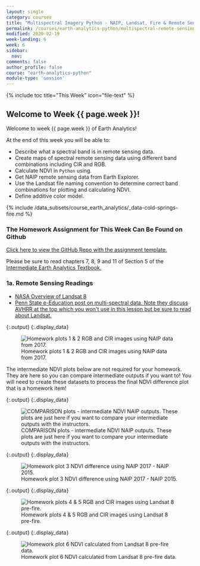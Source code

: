 ```yaml
---
layout: single
category: courses
title: "Multispectral Imagery Python - NAIP, Landsat, Fire & Remote Sensing"
permalink: /courses/earth-analytics-python/multispectral-remote-sensing-in-python/
modified: 2020-02-19
week-landing: 6
week: 6
sidebar:
  nav:
comments: false
author_profile: false
course: "earth-analytics-python"
module-type: 'session'
---
```

{% include toc title="This Week" icon="file-text" %}

<div class="notice--info" markdown="1">

## <i class="fa fa-ship" aria-hidden="true"></i> Welcome to Week {{ page.week }}!

Welcome to week {{ page.week }} of Earth Analytics!

At the end of this week you will be able to:

* Describe what a spectral band is in remote sensing data.
* Create maps of spectral remote sensing data using different band combinations including CIR and RGB.
* Calculate NDVI in `Python` using.
* Get NAIP remote sensing data from Earth Explorer.
* Use the Landsat file naming convention to determine correct band combinations for plotting and calculating NDVI.
* Define additive color model.

{% include /data_subsets/course_earth_analytics/_data-cold-springs-fire.md %}


</div>

### The Homework Assignment for This Week Can Be Found on Github 


<a href="https://github.com/earthlab-education/ea-python-2020-06-multispectral-remote-sensing-template" target="_blank">Click here to view the GitHub Repo with the assignment template. </a>

Please be sure to read chapters 7, 8, 9 and 11 of Section 5 of the <a href="https://www.earthdatascience.org/courses/use-data-open-source-python/multispectral-remote-sensing/">Intermediate Earth Analytics Textbook. </a> 


### 1a. Remote Sensing Readings

* <a href="https://landsat.gsfc.nasa.gov/landsat-data-continuity-mission/" target="_blank">NASA Overview of Landsat 8</a>
* <a href="https://www.e-education.psu.edu/natureofgeoinfo/c8_p12.html" target="_blank">Penn State e-Education post on multi-spectral data. Note they discuss AVHRR at the top which you won't use in this lesson but be sure to read about Landsat.</a>












{:.output}
{:.display_data}

<figure>

<img src = "{{ site.url }}/images/courses/earth-analytics-python/06-multispectral-remote-sensing-in-python/2017-01-01-wk-06-multispectral-remote-sensing-landsat/2017-01-01-wk-06-multispectral-remote-sensing-landsat_8_0.png" alt = "Homework plots 1 & 2 RGB and CIR images using NAIP data from 2017.">
<figcaption>Homework plots 1 & 2 RGB and CIR images using NAIP data from 2017.</figcaption>

</figure>








The intermediate NDVI plots below are not required for your homework. They are here so you can compare intermediate outputs if you want to! You will need to create these datasets to process the final NDVI difference plot that is a homework item!


{:.output}
{:.display_data}

<figure>

<img src = "{{ site.url }}/images/courses/earth-analytics-python/06-multispectral-remote-sensing-in-python/2017-01-01-wk-06-multispectral-remote-sensing-landsat/2017-01-01-wk-06-multispectral-remote-sensing-landsat_13_0.png" alt = "COMPARISON plots - intermediate NDVI NAIP outputs. These plots are just here if you want to compare your intermediate outputs with the instructors.">
<figcaption>COMPARISON plots - intermediate NDVI NAIP outputs. These plots are just here if you want to compare your intermediate outputs with the instructors.</figcaption>

</figure>





{:.output}
{:.display_data}

<figure>

<img src = "{{ site.url }}/images/courses/earth-analytics-python/06-multispectral-remote-sensing-in-python/2017-01-01-wk-06-multispectral-remote-sensing-landsat/2017-01-01-wk-06-multispectral-remote-sensing-landsat_14_0.png" alt = "Homework plot 3 NDVI difference using NAIP 2017 - NAIP 2015.">
<figcaption>Homework plot 3 NDVI difference using NAIP 2017 - NAIP 2015.</figcaption>

</figure>








{:.output}
{:.display_data}

<figure>

<img src = "{{ site.url }}/images/courses/earth-analytics-python/06-multispectral-remote-sensing-in-python/2017-01-01-wk-06-multispectral-remote-sensing-landsat/2017-01-01-wk-06-multispectral-remote-sensing-landsat_17_0.png" alt = "Homework plots 4 & 5 RGB and CIR images using Landsat 8 pre-fire.">
<figcaption>Homework plots 4 & 5 RGB and CIR images using Landsat 8 pre-fire.</figcaption>

</figure>








{:.output}
{:.display_data}

<figure>

<img src = "{{ site.url }}/images/courses/earth-analytics-python/06-multispectral-remote-sensing-in-python/2017-01-01-wk-06-multispectral-remote-sensing-landsat/2017-01-01-wk-06-multispectral-remote-sensing-landsat_20_0.png" alt = "Homework plot  6 NDVI calculated from Landsat 8 pre-fire data.">
<figcaption>Homework plot  6 NDVI calculated from Landsat 8 pre-fire data.</figcaption>

</figure>



